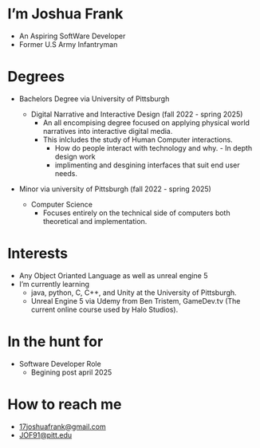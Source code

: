 # I’m Joshua Frank
  - An Aspiring SoftWare Developer
  - Former U.S Army Infantryman

# Degrees
  - Bachelors Degree via University of Pittsburgh
    - Digital Narrative and Interactive Design (fall 2022 - spring 2025)
        - An all encompising degree focused on applying physical world narratives into interactive digital media.
         - This inlcludes the study of Human Computer interactions.
              - How do people interact with technology and why.
          - In depth design work
              - implimenting and desgining interfaces that suit end user needs.

  - Minor via university of Pittsburgh (fall 2022 - spring 2025)
    - Computer Science
        - Focuses entirely on the technical side of computers both theoretical and implementation.
  
# Interests
- Any Object Orianted Language as well as unreal engine 5
- I’m currently learning
  - java, python, C, C++, and Unity at the University of Pittsburgh.
  - Unreal Engine 5 via Udemy from Ben Tristem, GameDev.tv (The current online course used by Halo Studios).

# In the hunt for
  - Software Developer Role
      - Begining post april 2025


# How to reach me
  - 17joshuafrank@gmail.com
  - JOF91@pitt.edu

<!---
17frankj/17frankj is a ✨ special ✨ repository because its `README.md` (this file) appears on your GitHub profile.
You can click the Preview link to take a look at your changes.
--->
